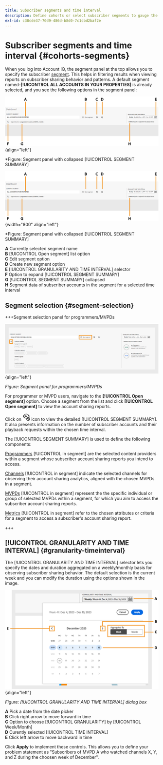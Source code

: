 ```yaml
---
title: Subscriber segments and time interval
description: Define cohorts or select subscriber segments to gauge the account sharing possibilities and patterns of your channel viewers to use graphical tools and reports in Account IQ.
exl-id: c38cde37-70d9-486d-b8d0-7c1cbd2baf2e
---
```


# Subscriber segments and time interval {#cohorts-segments}

When you log into Account IQ, the segment panel at the top allows you to specify the subscriber [segment](product-concepts.md#segmet-def). This helps in filtering results when viewing reports on subscriber sharing behavior and patterns. A default segment named-**[!UICONTROL ALL ACCOUNTS IN YOUR PROPERTIES]** is already selected, and you see the following options in the segment panel:

![](assets/new-segment-selector-collapsed.png){align="left"}

 *Figure: Segment panel with collapsed [!UICONTROL SEGMENT SUMMARY]

 ![](assets/new-segment-selector-collapsed.png){width="800" align="left"}

 *Figure: Segment panel with collapsed [!UICONTROL SEGMENT SUMMARY]
 
**A** Currently selected segment name<br/>
**B** [!UICONTROL Open segment] list option<br/>
**C** Edit segment option<br/>
**D** Create new segment option<br/>
**E** [!UICONTROL GRANULARITY AND TIME INTERVAL] selector<br/>
**F** Option to expand [!UICONTROL SEGMENT SUMMARY]<br/>
**G** [!UICONTROL SEGMENT SUMMARY] collapsed<br/>
**H** Segment data of subscriber accounts in the segment for a selected time interval<br/>

## Segment selection {#segment-selection}

+++Segment selection panel for programmers/MVPDs

![](assets/segment-panel-programmers-mvpd.png){align="left"}

*Figure: Segment panel for programmers/MVPDs*

For programmer or MVPD users, navigate to the **[!UICONTROL Open segment]** option. Choose a segment from the list and click **[!UICONTROL Open segment]** to view the account sharing reports.

Click on <img alt= "expand [!UICONTROL segment summary]" src="./assets/expand-segment-summary.svg" width="25"> icon to view the detailed [!UICONTROL SEGMENT SUMMARY]. It also presents information on the number of subscriber accounts and their playback requests within the chosen time interval.

The [!UICONTROL SEGMENT SUMMARY] is used to define the following components:

[Programmers](product-concepts.md#programmer-def) [!UICONTROL in segment] are the selected content providers within a segment whose subscriber account sharing reports you intend to access.

[Channels](product-concepts.md#channel-def) [!UICONTROL in segment] indicate the selected channels for observing their account sharing analytics, aligned with the chosen MVPDs in a segment.

[MVPDs](product-concepts.md#mvpd-def) [!UICONTROL in segment] represent the the specific individual or group of selected MVPDs within a segment, for which you aim to access the subscriber account sharing reports.

[Metrics](product-concepts.md#metric) [!UICONTROL in segment] refer to the chosen attributes or criteria for a segment to access a subscriber's account sharing report.

+++

## [!UICONTROL GRANULARITY AND TIME INTERVAL] {#granularity-timeinterval}

  The [!UICONTROL GRANULARITY AND TIME INTERVAL] selector lets you specify the dates and duration aggregated on a weekly/monthly basis for observing subscriber sharing behavior. The default selection is the current week and you can modify the duration using the options shown in the image.

  ![[!UICONTROL GRANULARITY AND TIME INTERVAL]](assets/granularity-timeinterval-weekwise.png){align="left"}

  *Figure: [!UICONTROL GRANULARITY AND TIME INTERVAL] dialog box*

**A** Pick a date from the date picker<br/>
**B** Click right arrow to move forward in time<br/>
**C** Option to choose [!UICONTROL GRANULARITY] by [!UICONTROL Week/Month]<br/>
**D** Curently selected [!UICONTROL TIME INTERVAL]<br/>
**E** Click left arrow to move backward in time<br/>

Click **Apply** to implement these controls. This allows you to define your problem statement as "Subscribers of MVPD A who watched channels X, Y, and Z during the choosen week of December".

